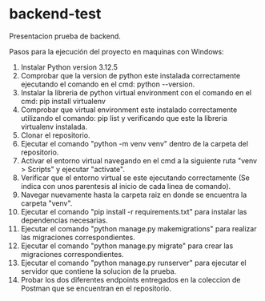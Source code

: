 # backend-test
Presentacion prueba de backend.

Pasos para la ejecución del proyecto en maquinas con Windows:
1. Instalar Python version 3.12.5
2. Comprobar que la version de python este instalada correctamente ejecutando el comando en el cmd: python --version.
3. Instalar la libreria de python virtual environment con el comando en el cmd: pip install virtualenv
4. Comprobar que virtual environment este instalado correctamente utilizando el comando: pip list y verificando que este la libreria virtualenv instalada.
5. Clonar el repositorio.
6. Ejecutar el comando "python -m venv venv" dentro de la carpeta del repositorio.
7. Activar el entorno virtual navegando en el cmd a la siguiente ruta "venv > Scripts" y  ejecutar "activate".
8. Verificar que el entorno virtual se este ejecutando correctamente (Se indica con unos parentesis al inicio de cada linea de comando).
9. Navegar nuevamente hasta la carpeta raiz en donde se encuentra la carpeta "venv".
10. Ejecutar el comando "pip install -r requirements.txt" para instalar las dependencias necesarias.
11. Ejecutar el comando "python manage.py makemigrations" para realizar las migraciones correspondientes.
12. Ejecutar el comando "python manage.py migrate" para crear las migraciones correspondientes.
13. Ejecutar el comando "python manage.py runserver" para ejecutar el servidor que contiene la solucion de la prueba.
14. Probar los dos diferentes endpoints entregados en la coleccion de Postman que se encuentran en el repositorio.
